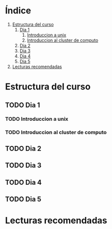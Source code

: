 
# &Iacute;ndice

1.  [Estructura del curso](#org00831ea)
    1.  [Dia 1](#org4fcd86c)
        1.  [Introduccion a unix](#org931ef96)
        2.  [Introduccion al cluster de computo](#orgca086e9)
    2.  [Dia 2](#org1c2efaf)
    3.  [Dia 3](#orgc31ccb1)
    4.  [Dia 4](#org7a8d522)
    5.  [Dia 5](#org16da151)
2.  [Lecturas recomendadas](#orgc296177)



<a id="org00831ea"></a>

# Estructura del curso


<a id="org4fcd86c"></a>

## TODO Dia 1


<a id="org931ef96"></a>

### TODO Introduccion a unix


<a id="orgca086e9"></a>

### TODO Introduccion al cluster de computo


<a id="org1c2efaf"></a>

## TODO Dia 2


<a id="orgc31ccb1"></a>

## TODO Dia 3


<a id="org7a8d522"></a>

## TODO Dia 4


<a id="org16da151"></a>

## TODO Dia 5


<a id="orgc296177"></a>

# Lecturas recomendadas

